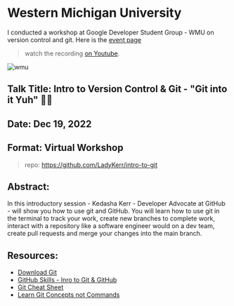 # Western Michigan University
I conducted a workshop at Google Developer Student Group - WMU on version control and git. Here is the [event page](https://gdsc.community.dev/events/details/developer-student-clubs-western-michigan-university-presents-hope-in-the-zoo-local-solution-challenge/) 

> watch the recording [on Youtube](https://www.youtube.com/watch?v=fRSPogmLdvs).

![wmu](https://user-images.githubusercontent.com/47188731/214926915-38dd9181-67e6-46a9-bd49-0fcc1257e20e.jpeg)

## Talk Title: Intro to Version Control & Git - "Git into it Yuh" 💃🏽
## Date: Dec 19, 2022
## Format: Virtual Workshop 
> repo: https://github.com/LadyKerr/intro-to-git 

## Abstract:
In this introductory session - Kedasha Kerr - Developer Advocate at GitHub - will show you how to use git and GitHub. You will learn how to use git in the terminal to track your work, create new branches to complete work, interact with a repository like a software engineer would on a dev team, create pull requests and merge your changes into the main branch. 


## Resources:
- [Download Git](https://git-scm.com/downloads) 
- [GitHub Skills - Inro to Git & GitHub](https://skills.github.com/) 
- [Git Cheat Sheet](https://training.github.com/downloads/github-git-cheat-sheet.pdf) 
- [Learn Git Concepts not Commands](https://dev.to/unseenwizzard/learn-git-concepts-not-commands-4gjc) 